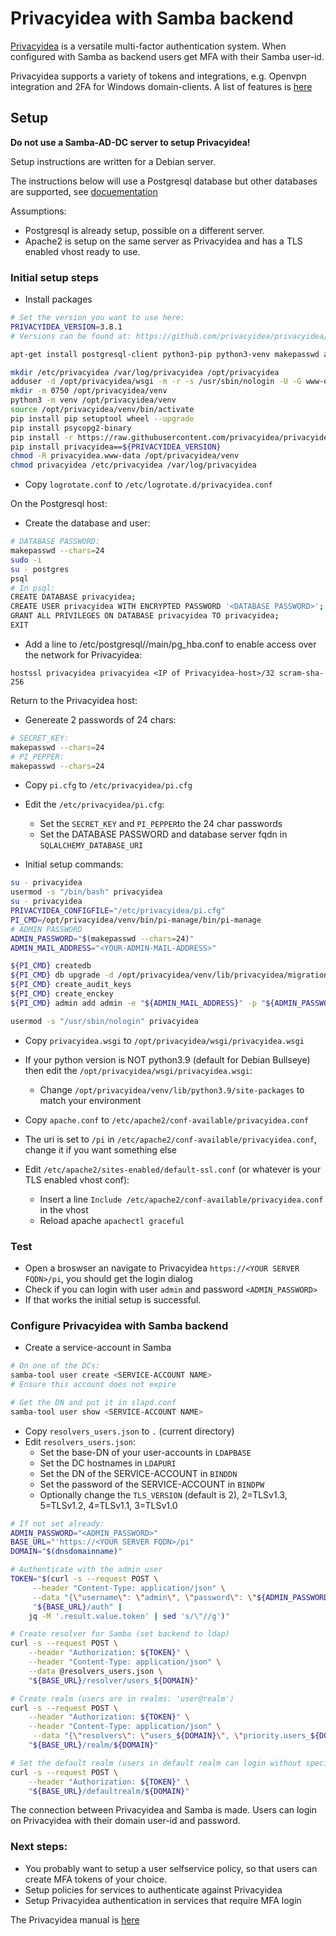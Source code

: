 # Privacyidea with Samba backend

[Privacyidea](https://github.com/privacyidea/privacyidea) is a versatile multi-factor authentication system. When configured with Samba as backend users get MFA with their Samba user-id.  

Privacyidea supports a variety of tokens and integrations, e.g. Openvpn integration and 2FA for Windows domain-clients. A list of features is [here](https://www.privacyidea.org/about/features/)


## Setup

**Do not use a Samba-AD-DC server to setup Privacyidea!** 

Setup instructions are written for a Debian server.

The instructions below will use a Postgresql database but other databases are supported, see [docuementation](https://privacyidea.readthedocs.io/en/latest/installation/pip.html#database)

Assumptions:
- Postgresql is already setup, possible on a different server.
- Apache2 is setup on the same server as Privacyidea and has a TLS enabled vhost ready to use. 

### Initial setup steps

- Install packages

```bash
# Set the version you want to use here:
PRIVACYIDEA_VERSION=3.8.1
# Versions can be found at: https://github.com/privacyidea/privacyidea/tags

apt-get install postgresql-client python3-pip python3-venv makepasswd apache2 libapache2-mod-wsgi-py3 jq curl

mkdir /etc/privacyidea /var/log/privacyidea /opt/privacyidea
adduser -d /opt/privacyidea/wsgi -m -r -s /usr/sbin/nologin -U -G www-data privacyidea
mkdir -m 0750 /opt/privacyidea/venv
python3 -m venv /opt/privacyidea/venv
source /opt/privacyidea/venv/bin/activate
pip install pip setuptool wheel --upgrade 
pip install psycopg2-binary
pip install -r https://raw.githubusercontent.com/privacyidea/privacyidea/v${PRIVACYIDEA_VERSION}/requirements.txt
pip install privacyidea==${PRIVACYIDEA_VERSION}
chmod -R privacyidea.www-data /opt/privacyidea/venv
chmod privacyidea /etc/privacyidea /var/log/privacyidea
```

- Copy `logrotate.conf` to `/etc/logrotate.d/privacyidea.conf`

On the Postgresql host:

- Create the database and user:

```bash
# DATABASE PASSWORD:
makepasswd --chars=24
sudo -i
su - postgres
psql
# In psql:
CREATE DATABASE privacyidea;
CREATE USER privacyidea WITH ENCRYPTED PASSWORD '<DATABASE PASSWORD>';
GRANT ALL PRIVILEGES ON DATABASE privacyidea TO privacyidea;
EXIT
```

- Add a line to /etc/postgresql/<version>/main/pg_hba.conf to enable access over the network for Privacyidea:
```text
hostssl privacyidea privacyidea <IP of Privacyidea-host>/32 scram-sha-256
```

Return to the Privacyidea host:

- Genereate 2 passwords of 24 chars:
```bash
# SECRET_KEY:
makepasswd --chars=24
# PI_PEPPER:
makepasswd --chars=24
```
- Copy `pi.cfg` to `/etc/privacyidea/pi.cfg`
- Edit the `/etc/privacyidea/pi.cfg`:
  - Set the `SECRET_KEY` and `PI_PEPPER`to the 24 char passwords
  - Set the DATABASE PASSWORD and database server fqdn in `SQLALCHEMY_DATABASE_URI`


- Initial setup commands:

```bash
su - privacyidea
usermod -s "/bin/bash" privacyidea
su - privacyidea
PRIVACYIDEA_CONFIGFILE="/etc/privacyidea/pi.cfg"
PI_CMD=/opt/privacyidea/venv/bin/pi-manage/bin/pi-manage
# ADMIN PASSWORD 
ADMIN_PASSWORD="$(makepasswd --chars=24)"
ADMIN_MAIL_ADDRESS="<YOUR-ADMIN-MAIL-ADDRESS>"

${PI_CMD} createdb
${PI_CMD} db upgrade -d /opt/privacyidea/venv/lib/privacyidea/migrations
${PI_CMD} create_audit_keys
${PI_CMD} create_enckey
${PI_CMD} admin add admin -e "${ADMIN_MAIL_ADDRESS}" -p "${ADMIN_PASSWORD}"  

usermod -s "/usr/sbin/nologin" privacyidea
```

- Copy `privacyidea.wsgi` to `/opt/privacyidea/wsgi/privacyidea.wsgi`
- If your python version is NOT python3.9 (default for Debian Bullseye) then edit the `/opt/privacyidea/wsgi/privacyidea.wsgi`:
  - Change `/opt/privacyidea/venv/lib/python3.9/site-packages` to match your environment


- Copy `apache.conf` to `/etc/apache2/conf-available/privacyidea.conf`
- The uri is set to `/pi` in `/etc/apache2/conf-available/privacyidea.conf`, change it if you want something else
- Edit `/etc/apache2/sites-enabled/default-ssl.conf` (or whatever is your TLS enabled vhost conf):
  - Insert a line `Include /etc/apache2/conf-available/privacyidea.conf` in the vhost
  - Reload apache `apachectl graceful`

### Test

- Open a broswser an navigate to Privacyidea `https://<YOUR SERVER FQDN>/pi`, you should get the login dialog
- Check if you can login with user `admin` and password `<ADMIN_PASSWORD>`
- If that works the initial setup is successful.

### Configure Privacyidea with Samba backend
 
- Create a service-account in Samba

```bash
# On one of the DCs:
samba-tool user create <SERVICE-ACCOUNT NAME>
# Ensure this account does not expire

# Get the DN and put it in slapd.conf
samba-tool user show <SERVICE-ACCOUNT NAME>
```

- Copy `resolvers_users.json` to `.` (current directory)
- Edit `resolvers_users.json`:
  - Set the base-DN of your user-accounts in `LDAPBASE`
  - Set the DC hostnames in `LDAPURI`
  - Set the DN of the SERVICE-ACCOUNT in `BINDDN`
  - Set the password of the SERVICE-ACCOUNT in `BINDPW`
  - Optionally change the `TLS_VERSION` (default is 2), 2=TLSv1.3,  5=TLSv1.2,  4=TLSv1.1,  3=TLSv1.0

```bash
# If not set already:
ADMIN_PASSWORD="<ADMIN_PASSWORD>"
BASE_URL="'https://<YOUR SERVER FQDN>/pi"
DOMAIN="$(dnsdomainname)"

# Authenticate with the admin user
TOKEN="$(curl -s --request POST \
     --header "Content-Type: application/json" \
     --data "{\"username\": \"admin\", \"password\": \"${ADMIN_PASSWORD}\"}" \ 
     "${BASE_URL}/auth" |
    jq -M '.result.value.token' | sed 's/\"//g')"     

# Create resolver for Samba (set backend to ldap)
curl -s --request POST \
    --header "Authorization: ${TOKEN}" \
    --header "Content-Type: application/json" \
    --data @resolvers_users.json \
    "${BASE_URL}/resolver/users_${DOMAIN}" 

# Create realm (users are in realms: 'user@realm')
curl -s --request POST \
    --header "Authorization: ${TOKEN}" \
    --header "Content-Type: application/json" \
     --data "{\"resolvers\": \"users_${DOMAIN}\", \"priority.users_${DOMAIN}\": 1}" \ 
    "${BASE_URL}/realm/${DOMAIN}" 

# Set the default realm (users in default realm can login without specifying the realm)
curl -s --request POST \
    --header "Authorization: ${TOKEN}" \
    "${BASE_URL}/defaultrealm/${DOMAIN}" 
```

The connection between Privacyidea and Samba is made. Users can login on Privacyidea with their domain user-id and password.

### Next steps:

- You probably want to setup a user selfservice policy, so that users can create MFA tokens of your choice.
- Setup policies for services to authenticate against Privacyidea
- Setup Privacyidea authentication in services that require MFA login


The Privacyidea manual is [here](https://privacyidea.readthedocs.io/en/latest/index.html)
